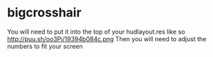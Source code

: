 # bigcrosshair
You will need to put it into the top of your hudlayout.res like so http://puu.sh/oo3Pj/19394b084c.png 
Then you will need to adjust the numbers to fit your screen
